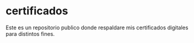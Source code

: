# certificados
Este es un repositorio publico donde respaldare mis certificados digitales para distintos fines.
